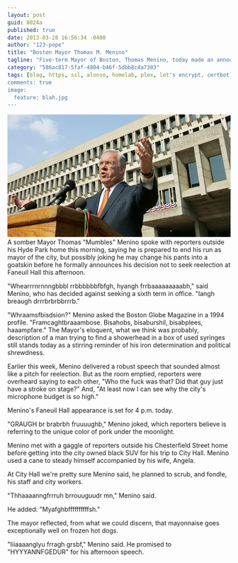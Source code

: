 ```yaml
---
layout: post
guid: 8024a
published: true
date: 2013-03-28 16:56:34 -0400
author: "123-pope"
title: "Boston Mayor Thomas M. Menino"
tagline: "Five-term Mayor of Boston, Thomas Menino, today made an announcement that stunned all present and spoke with the sort of fervor and clarity that we as citizens of the Boston area have come to know and expect from him. I mean, we\'re pretty sure we figured out what he said anyway."
category: "586ac817-5faf-4804-b46f-5dbb8c4a7303"
tags: [blag, https, ssl, alonso, homelab, plex, let's encrypt, certbot]
comments: true
image:
  feature: blah.jpg
---
```


![](/assets/img/lol/menino_full.png) A somber Mayor Thomas "Mumbles" Menino spoke with reporters outside his Hyde Park home this morning, saying he is prepared to end his run as mayor of the city, but possibly joking he may change his pants into a goatskin before he formally announces his decision not to seek reelection at Faneuil Hall this afternoon.

"Whearrrnrnnngbbbl rrbbbbbbfbfgh, hyangh frrbaaaaaaaaabh," said Menino, who has decided against seeking a sixth term in office. "Iangh breaugh drrrbrbrbbrrrb."

"Whraamsfbisdsion?" Menino asked the Boston Globe Magazine in a 1994 profile. "Framcaghtbraaambose. Bisahobs, bisaburshil, bisabplees, haaampfare." The Mayor's eloquent, what we think was probably, description of a man trying to find a showerhead in a box of used syringes still stands today as a stirring reminder of his iron determination and political shrewdness.

Earlier this week, Menino delivered a robust speech that sounded almost like a pitch for reelection. But as the room emptied, reporters were overheard saying to each other, "Who the fuck was that? Did that guy just have a stroke on stage?" And, "At least now I can see why the city's microphone budget is so high."

Menino's Faneuil Hall appearance is set for 4 p.m. today.

"GRAUGH br brabrbh fruuuughb," Menino joked, which reporters believe is referring to the unique color of pork under the moonlight.

Menino met with a gaggle of reporters outside his Chesterfield Street home before getting into the city owned black SUV for his trip to City Hall. Menino used a cane to steady himself accompanied by his wife, Angela.

At City Hall we're pretty sure Menino said, he planned to scrub, and fondle, his staff and city workers.

"Thhaaaanngfrrruh brrouuguudr mn," Menino said.

He added: "Myafghbffffffffffsh."

The mayor reflected, from what we could discern, that mayonnaise goes exceptionally well on frozen hot dogs.

"Iiiaaaanglyu frragh grsbf," Menino said. He promised to "HYYYANNFGEDUR" for his afternoon speech.
